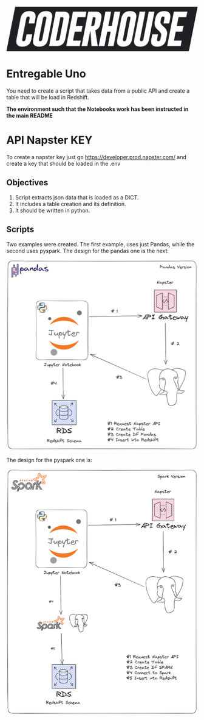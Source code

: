 ![CoderHouse](images/Logo_blackbg.png)

# Entregable Uno

You need to create a script that takes data from a public API and create a table that will be load in Redshift.

**The environment such that the Notebooks work has been instructed in the main README**

# API Napster KEY

To create a napster key just go https://developer.prod.napster.com/ and create a key that should be loaded in the .env

## Objectives

1. Script extracts json data that is loaded as a DICT.
2. It includes a table creation and its definition.
3. It should be written in python.

## Scripts

Two examples were created. The first example, uses just Pandas, while the second uses pyspark.
The design for the pandas one is the next:

![arqui](images/_home_marm1984_github_data_engineering_coder_house_entregable_uno_entrega_1.png)

The design for the pyspark one is:

![arqui_spark](images/_home_marm1984_github_data_engineering_coder_house_entregable_uno_entrega_1_spark.png)
